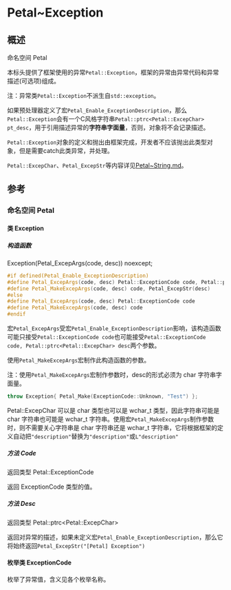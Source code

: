 # Petal~Exception

## 概述

命名空间 Petal

本标头提供了框架使用的异常`Petal::Exception`，框架的异常由异常代码和异常描述(可选项)组成。

注：异常类`Petal::Exception`不派生自`std::exception`。

如果预处理器定义了宏`Petal_Enable_ExceptionDescription`，那么`Petal::Exception`会有一个C风格字符串`Petal::ptrc<Petal::ExcepChar> pt_desc`，用于引用描述异常的**字符串字面量**，否则，对象将不会记录描述。

`Petal::Exception`对象的定义和抛出由框架完成，开发者不应该抛出此类型对象，但是需要catch此类异常，并处理。

`Petal::ExcepChar`、`Petal_ExcepStr`等内容详见[Petal~String.md](Petal~String.md)。

## 参考

### 命名空间 Petal

#### 类 Exception

##### 构造函数

Exception(Petal_ExcepArgs(code, desc)) noexcept;

```cpp
#if defined(Petal_Enable_ExceptionDescription)
#define Petal_ExcepArgs(code, desc) Petal::ExceptionCode code, Petal::ptrc<Petal::ExcepChar> desc
#define Petal_MakeExcepArgs(code, desc) code, Petal_ExcepStr(desc)
#else
#define Petal_ExcepArgs(code, desc) Petal::ExceptionCode code
#define Petal_MakeExcepArgs(code, desc) code
#endif
```

宏`Petal_ExcepArgs`受宏`Petal_Enable_ExceptionDescription`影响，该构造函数可能只接受`Petal::ExceptionCode code`也可能接受`Petal::ExceptionCode code, Petal::ptrc<Petal::ExcepChar> desc`两个参数。

使用`Petal_MakeExcepArgs`宏制作此构造函数的参数。

注：使用`Petal_MakeExcepArgs`宏制作参数时，desc的形式必须为 char 字符串字面量。
```cpp
throw Exception{ Petal_Make(ExceptionCode::Unknown, "Test") };
```
Petal::ExcepChar 可以是 char 类型也可以是 wchar_t 类型，因此字符串可能是 char 字符串也可能是 wchar_t 字符串。使用宏`Petal_MakeExcepArgs`制作参数时，则不需要关心字符串是 char 字符串还是 wchar_t 字符串，它将根据框架的定义自动把`"description"`替换为`"description"`或`L"description"`

##### 方法 Code

返回类型 Petal::ExceptionCode

返回 ExceptionCode 类型的值。

##### 方法 Desc

返回类型 Petal::ptrc&lt;Petal::ExcepChar>

返回对异常的描述，如果未定义宏`Petal_Enable_ExceptionDescription`，那么它将始终返回`Petal_ExcepStr("[Petal] Exception")`

#### 枚举类 ExceptionCode

枚举了异常值，含义见各个枚举名称。